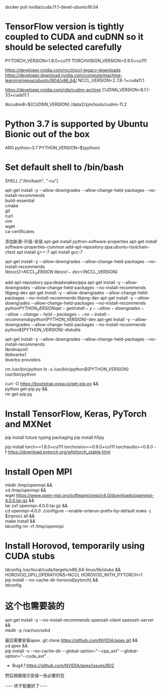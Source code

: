 docker pull nvidia/cuda:11.1-devel-ubuntu16.04

# TensorFlow version is tightly coupled to CUDA and cuDNN so it should be selected carefully
PYTORCH_VERSION=1.8.0+cu111
TORCHVISION_VERSION=0.9.0+cu111

https://developer.nvidia.com/nccl/nccl-legacy-downloads
https://developer.download.nvidia.com/compute/machine-learning/repos/ubuntu1804/x86_64/
NCCL_VERSION=2.7.8-1+cuda11.1

https://developer.nvidia.com/rdp/cudnn-archive
CUDNN_VERSION=8.1.1-33+cuda11.1

libcudnn8=${CUDNN_VERSION} 
/data2/zjm/tools/cudnn-11.2

# Python 3.7 is supported by Ubuntu Bionic out of the box
ARG python=3.7
PYTHON_VERSION=${python}

# Set default shell to /bin/bash
SHELL ["/bin/bash", "-cu"]

apt-get install -y --allow-downgrades --allow-change-held-packages --no-install-recommends \
        build-essential \
        cmake \
        git \
        curl \
        vim \
        wget \
        ca-certificates 

添加新源-升级-安装
apt-get install python-software-properties
apt-get install software-properties-common
add-apt-repository ppa:ubuntu-toolchain-r/test
apt install g++-7
apt install gcc-7

apt-get install -y --allow-downgrades --allow-change-held-packages --no-install-recommends \
        libnccl2=${NCCL_VERSION} \
        libnccl-dev=${NCCL_VERSION}


add-apt-repository ppa:deadsnakes/ppa
apt-get install -y --allow-downgrades --allow-change-held-packages --no-install-recommends libjpeg-dev 
apt-get install -y --allow-downgrades --allow-change-held-packages --no-install-recommends libpng-dev 
apt-get install -y --allow-downgrades --allow-change-held-packages --no-install-recommends python${PYTHON_VERSION} 
apt-get install -y --allow-downgrades --allow-change-held-packages --no-install-recommends python${PYTHON_VERSION}-dev 
apt-get install -y --allow-downgrades --allow-change-held-packages --no-install-recommends python${PYTHON_VERSION}-distutils 
 
apt-get install -y --allow-downgrades --allow-change-held-packages --no-install-recommends \
        librdmacm1 \
        libibverbs1 \
        ibverbs-providers

rm /usr/bin/python
ln -s /usr/bin/python${PYTHON_VERSION} /usr/bin/python

curl -O https://bootstrap.pypa.io/get-pip.py && \
    python get-pip.py && \
    rm get-pip.py

# Install TensorFlow, Keras, PyTorch and MXNet
pip install future typing packaging
pip install h5py
<!-- 
PYTAGS=$(python -c "from packaging import tags; tag = list(tags.sys_tags())[0]; print(f'{tag.interpreter}-{tag.abi}')") && \
    pip install https://download.pytorch.org/whl/cu113/torch-${PYTORCH_VERSION}%2Bcu101-${PYTAGS}-linux_x86_64.whl \
        https://download.pytorch.org/whl/cu113/torchvision-${TORCHVISION_VERSION}%2Bcu101-${PYTAGS}-linux_x86_64.whl -->

pip install torch==1.8.0+cu111 torchvision==0.9.0+cu111 torchaudio==0.8.0 -f https://download.pytorch.org/whl/torch_stable.html

# Install Open MPI
mkdir /tmp/openmpi && \
    cd /tmp/openmpi && \
    wget https://www.open-mpi.org/software/ompi/v4.0/downloads/openmpi-4.0.0.tar.gz && \
    tar zxf openmpi-4.0.0.tar.gz && \
    cd openmpi-4.0.0
    ./configure --enable-orterun-prefix-by-default 
    make -j $(nproc) all && \
    make install && \
    ldconfig
    rm -rf /tmp/openmpi

# Install Horovod, temporarily using CUDA stubs
ldconfig /usr/local/cuda/targets/x86_64-linux/lib/stubs && \
    HOROVOD_GPU_OPERATIONS=NCCL HOROVOD_WITH_PYTORCH=1 \
         pip install --no-cache-dir horovod[pytorch] && \
    ldconfig

# 这个也需要装的
apt-get install -y --no-install-recommends openssh-client openssh-server && \
    mkdir -p /var/run/sshd

最后需要安装apex.
git clone https://github.com/NVIDIA/apex.git && \
cd apex && \
pip install -v --no-cache-dir --global-option="--cpp_ext" --global-option="--cuda_ext" .

+ Bug4.1 https://github.com/NVIDIA/apex/issues/802 

然后根据提示安装一些必要的包

---- 终于配置好了----